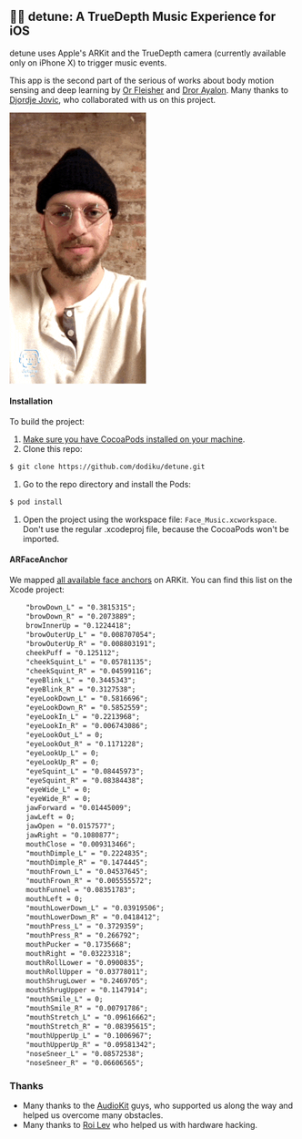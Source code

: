 ## 👨‍🎤 detune: A TrueDepth Music Experience for iOS

detune uses Apple's ARKit and the TrueDepth camera (currently available only on iPhone X) to trigger music events.

This app is the second part of the serious of works about body motion sensing and deep learning by [Or Fleisher](https://github.com/juniorxsound) and [Dror Ayalon](https://github.com/dodiku).
Many thanks to [Djordje Jovic](https://github.com/DZoki019), who collaborated with us on this project.

![detune app for ios](media/detune_gif.gif)

#### Installation
To build the project:
1. [Make sure you have CocoaPods installed on your machine](https://guides.cocoapods.org/using/getting-started.html).
1. Clone this repo:
```bash
$ git clone https://github.com/dodiku/detune.git
```
1. Go to the repo directory and install the Pods:
```bash
$ pod install
```
1. Open the project using the workspace file: ``Face_Music.xcworkspace``.  
Don't use the regular .xcodeproj file, because the CocoaPods won't be imported.

#### ARFaceAnchor
We mapped [all available face anchors](https://developer.apple.com/documentation/arkit/arfaceanchor) on ARKit. You can find this list on the Xcode project:
```
    "browDown_L" = "0.3815315";
    "browDown_R" = "0.2073889";
    browInnerUp = "0.1224418";
    "browOuterUp_L" = "0.008707054";
    "browOuterUp_R" = "0.008803191";
    cheekPuff = "0.125112";
    "cheekSquint_L" = "0.05781135";
    "cheekSquint_R" = "0.04599116";
    "eyeBlink_L" = "0.3445343";
    "eyeBlink_R" = "0.3127538";
    "eyeLookDown_L" = "0.5816696";
    "eyeLookDown_R" = "0.5852559";
    "eyeLookIn_L" = "0.2213968";
    "eyeLookIn_R" = "0.006743086";
    "eyeLookOut_L" = 0;
    "eyeLookOut_R" = "0.1171228";
    "eyeLookUp_L" = 0;
    "eyeLookUp_R" = 0;
    "eyeSquint_L" = "0.08445973";
    "eyeSquint_R" = "0.08384438";
    "eyeWide_L" = 0;
    "eyeWide_R" = 0;
    jawForward = "0.01445009";
    jawLeft = 0;
    jawOpen = "0.0157577";
    jawRight = "0.1080877";
    mouthClose = "0.009313466";
    "mouthDimple_L" = "0.2224835";
    "mouthDimple_R" = "0.1474445";
    "mouthFrown_L" = "0.04537645";
    "mouthFrown_R" = "0.005555572";
    mouthFunnel = "0.08351783";
    mouthLeft = 0;
    "mouthLowerDown_L" = "0.03919506";
    "mouthLowerDown_R" = "0.0418412";
    "mouthPress_L" = "0.3729359";
    "mouthPress_R" = "0.266792";
    mouthPucker = "0.1735668";
    mouthRight = "0.03223318";
    mouthRollLower = "0.0900835";
    mouthRollUpper = "0.03778011";
    mouthShrugLower = "0.2469705";
    mouthShrugUpper = "0.1147914";
    "mouthSmile_L" = 0;
    "mouthSmile_R" = "0.00791786";
    "mouthStretch_L" = "0.09616662";
    "mouthStretch_R" = "0.08395615";
    "mouthUpperUp_L" = "0.1006967";
    "mouthUpperUp_R" = "0.09581342";
    "noseSneer_L" = "0.08572538";
    "noseSneer_R" = "0.06606565";
```

### Thanks
- Many thanks to the [AudioKit](https://github.com/AudioKit/AudioKit) guys, who supported us along the way and helped us overcome many obstacles.
- Many thanks to [Roi Lev](https://github.com/roilev) who helped us with hardware hacking.
